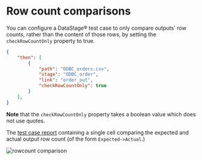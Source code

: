 # Row count comparisons

You can configure a DataStage® test case to only compare outputs' row counts, rather than the content of those rows, by setting the `checkRowCountOnly` property to true.

```json
{
    "then": [
        {
            "path": "ODBC_orders.csv",
            "stage": "ODBC_order",
            "link": "order_out",
            "checkRowCountOnly": true
        }
    ],
}
```

**Note** that the `checkRowCountOnly` property takes a boolean value which does not use quotes.

The [test case report](verifying-test-results.md) containing a single cell comparing the expected and actual output row count (of the form `Expected->Actual`.)

![rowcount comparison](./images/ds-test-rowcount-diff.png "rowcount diff")
